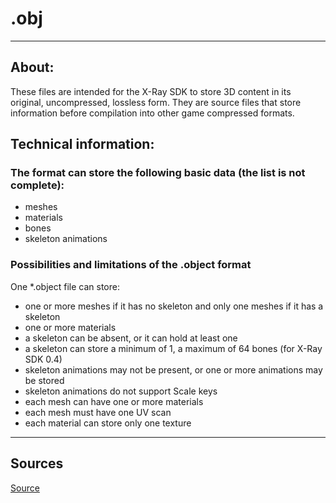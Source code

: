 # .obj

___

## About:

These files are intended for the X-Ray SDK to store 3D content in its original, uncompressed, lossless form. They are source files that store information before compilation into other game compressed formats. 

## Technical information:

### The format can store the following basic data (the list is not complete):

- meshes
- materials
- bones
- skeleton animations

### Possibilities and limitations of the .object format

One *.object file can store:

- one or more meshes if it has no skeleton and only one meshes if it has a skeleton
- one or more materials
- a skeleton can be absent, or it can hold at least one
- a skeleton can store a minimum of 1, a maximum of 64 bones (for X-Ray SDK 0.4)
- skeleton animations may not be present, or one or more animations may be stored
- skeleton animations do not support Scale keys
- each mesh can have one or more materials
- each mesh must have one UV scan
- each material can store only one texture

___

## Sources
[Source](https://github.com/PavelBlend/blender-xray/wiki/Plugin-.object)